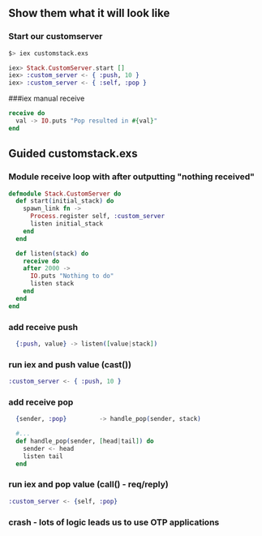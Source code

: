 ## Show them what it will look like

### Start our customserver
```bash
$> iex customstack.exs
```
```elixir
iex> Stack.CustomServer.start []
iex> :custom_server <- { :push, 10 }
iex> :custom_server <- { :self, :pop }
```

###iex manual receive

```elixir
receive do
  val -> IO.puts "Pop resulted in #{val}"
end
```

## Guided customstack.exs
### Module receive loop with after outputting "nothing received"

```elixir
defmodule Stack.CustomServer do
  def start(initial_stack) do
    spawn_link fn ->
      Process.register self, :custom_server
      listen initial_stack
    end
  end

  def listen(stack) do
    receive do
    after 2000 ->
      IO.puts "Nothing to do"
      listen stack
    end
  end
end
```

### add receive push

```elixir
  {:push, value} -> listen([value|stack])
```

### run iex and push value (cast())

```elixir
:custom_server <- { :push, 10 }
```

### add receive pop

```elixir
  {sender, :pop}         -> handle_pop(sender, stack)

  #...
  def handle_pop(sender, [head|tail]) do
    sender <- head
    listen tail
  end
```

### run iex and pop value (call() - req/reply)

```elixir
:custom_server <- {self, :pop}
```

### crash - lots of logic leads us to use OTP applications
